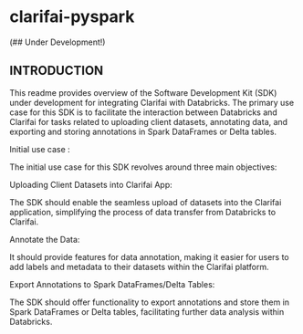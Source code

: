 # clarifai-pyspark
(## Under Development!)

## INTRODUCTION 

This readme provides overview of the Software Development Kit (SDK) under development for integrating Clarifai with Databricks. The primary use case for this SDK is to facilitate the interaction between Databricks and Clarifai for tasks related to uploading client datasets, annotating data, and exporting and storing annotations in Spark DataFrames or Delta tables.

Initial use case : 

The initial use case for this SDK revolves around three main objectives:

Uploading Client Datasets into Clarifai App: 

  The SDK should enable the seamless upload of datasets into the Clarifai application, simplifying the process of data transfer from Databricks to Clarifai.

Annotate the Data:

  It should provide features for data annotation, making it easier for users to add labels and metadata to their datasets within the Clarifai platform.
  
Export Annotations to Spark DataFrames/Delta Tables:

  The SDK should offer functionality to export annotations and store them in Spark DataFrames or Delta tables, facilitating further data analysis within Databricks.
